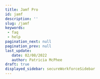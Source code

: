 ```yaml
---
title: Jamf Pro
id: jamf
description: ''
slug: /jamf 
keywords: 
 - faq
 - help
pagination_next: null
pagination_prev: null
last_update: 
   date: 02/08/2022
   author: Patricia McPhee
draft: true
displayed_sidebar: secureWorkforceSidebar
---
```



<!-- if we don’t have jamf support on ios, than any policy evaluation where the enrichment phase detects a jamf call and the inputs have a platform of of ios, we should fire a not supported event because we know for a fact that the policy rule will not match. While there is even more we can do here, adding visibility is low hanging fruit to take pain out of the debugging process for all parties. It is my perception that this would not be hard to build, interested in hearing thoughts. I’d like to see us prioritize this as the first new event for this project. -->